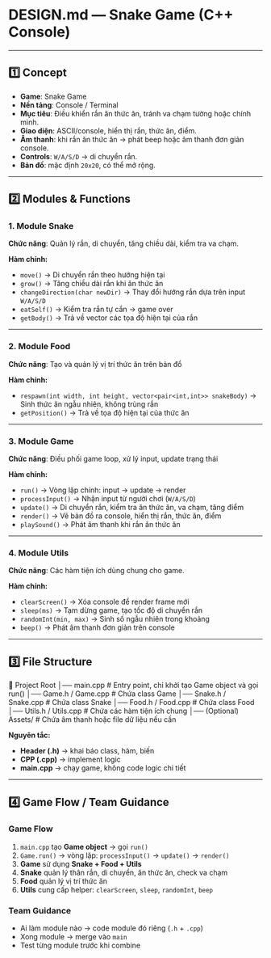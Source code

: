 # **DESIGN.md — Snake Game (C++ Console)**

---

## **1️⃣ Concept**

- **Game**: Snake Game  
- **Nền tảng**: Console / Terminal  
- **Mục tiêu**: Điều khiển rắn ăn thức ăn, tránh va chạm tường hoặc chính mình.  
- **Giao diện**: ASCII/console, hiển thị rắn, thức ăn, điểm.  
- **Âm thanh**: khi rắn ăn thức ăn → phát beep hoặc âm thanh đơn giản console.  
- **Controls**: `W/A/S/D` → di chuyển rắn.  
- **Bản đồ**: mặc định `20x20`, có thể mở rộng.  

---

## **2️⃣ Modules & Functions**

### 1. Module **Snake**
**Chức năng**: Quản lý rắn, di chuyển, tăng chiều dài, kiểm tra va chạm.  

**Hàm chính:**
- `move()` → Di chuyển rắn theo hướng hiện tại  
- `grow()` → Tăng chiều dài rắn khi ăn thức ăn  
- `changeDirection(char newDir)` → Thay đổi hướng rắn dựa trên input `W/A/S/D`  
- `eatSelf()` → Kiểm tra rắn tự cắn → game over  
- `getBody()` → Trả về vector các tọa độ hiện tại của rắn  

---

### 2. Module **Food**
**Chức năng**: Tạo và quản lý vị trí thức ăn trên bản đồ  

**Hàm chính:**
- `respawn(int width, int height, vector<pair<int,int>> snakeBody)` → Sinh thức ăn ngẫu nhiên, không trùng rắn  
- `getPosition()` → Trả về tọa độ hiện tại của thức ăn  

---

### 3. Module **Game**
**Chức năng**: Điều phối game loop, xử lý input, update trạng thái  

**Hàm chính:**
- `run()` → Vòng lặp chính: input → update → render  
- `processInput()` → Nhận input từ người chơi (`W/A/S/D`)  
- `update()` → Di chuyển rắn, kiểm tra ăn thức ăn, va chạm, tăng điểm  
- `render()` → Vẽ bản đồ ra console, hiển thị rắn, thức ăn, điểm  
- `playSound()` → Phát âm thanh khi rắn ăn thức ăn  

---

### 4. Module **Utils**
**Chức năng**: Các hàm tiện ích dùng chung cho game.  

**Hàm chính:**
- `clearScreen()` → Xóa console để render frame mới  
- `sleep(ms)` → Tạm dừng game, tạo tốc độ di chuyển rắn  
- `randomInt(min, max)` → Sinh số ngẫu nhiên trong khoảng  
- `beep()` → Phát âm thanh đơn giản trên console  

---

## **3️⃣ File Structure**
📂 Project Root
│── main.cpp # Entry point, chỉ khởi tạo Game object và gọi run()
│── Game.h / Game.cpp # Chứa class Game
│── Snake.h / Snake.cpp # Chứa class Snake
│── Food.h / Food.cpp # Chứa class Food
│── Utils.h / Utils.cpp # Chứa các hàm tiện ích chung
│── (Optional) Assets/ # Chứa âm thanh hoặc file dữ liệu nếu cần

**Nguyên tắc:**
- **Header (.h)** → khai báo class, hàm, biến  
- **CPP (.cpp)** → implement logic  
- **main.cpp** → chạy game, không code logic chi tiết  

---

## **4️⃣ Game Flow / Team Guidance**

### **Game Flow**
1. `main.cpp` tạo **Game object** → gọi `run()`  
2. `Game.run()` → vòng lặp: `processInput()` → `update()` → `render()`  
3. **Game** sử dụng **Snake + Food + Utils**  
4. **Snake** quản lý thân rắn, di chuyển, ăn thức ăn, check va chạm  
5. **Food** quản lý vị trí thức ăn  
6. **Utils** cung cấp helper: `clearScreen`, `sleep`, `randomInt`, `beep`  

### **Team Guidance**
- Ai làm module nào → code module đó riêng (`.h` + `.cpp`)  
- Xong module → merge vào `main`  
- Test từng module trước khi combine  
